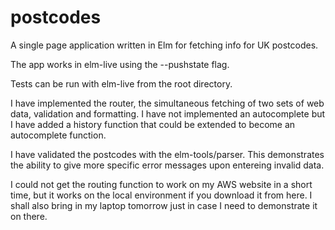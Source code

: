 # postcodes
A single page application written in Elm for fetching info for UK postcodes.

The app works in elm-live using the --pushstate flag.

Tests can be run with elm-live from the root directory.

I have implemented the router, the simultaneous fetching of two sets of web data, validation and formatting. I have not implemented an autocomplete but I have added a history function that could be extended to become an autocomplete function.

I have validated the postcodes with the elm-tools/parser. This demonstrates the ability to give more specific error messages upon entereing invalid data.

I could not get the routing function to work on my AWS website in a short time, but it works on the local environment if you download it from here. I shall also bring in my laptop tomorrow just in case I need to demonstrate it on there.

